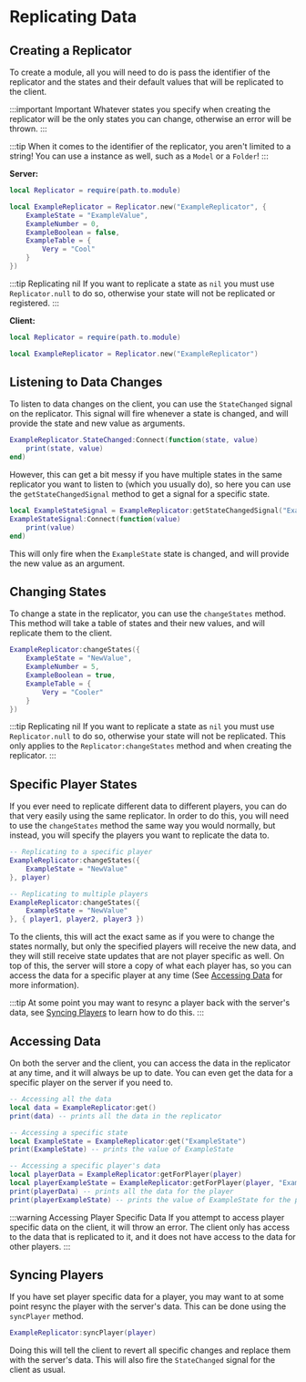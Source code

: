 # Replicating Data

## Creating a Replicator

To create a module, all you will need to do is pass the identifier of the replicator and the states and their default values that will be replicated to the client.

:::important Important
Whatever states you specify when creating the replicator will be the only states you can change, otherwise an error will be thrown.
:::

:::tip
When it comes to the identifier of the replicator, you aren't limited to a string! You can use a instance as well, such as a `Model` or a `Folder`!
:::

**Server:**
```lua
local Replicator = require(path.to.module)

local ExampleReplicator = Replicator.new("ExampleReplicator", {
	ExampleState = "ExampleValue",
	ExampleNumber = 0,
	ExampleBoolean = false,
	ExampleTable = {
		Very = "Cool"
	}
})
```

:::tip Replicating nil
If you want to replicate a state as `nil` you must use `Replicator.null` to do so, otherwise your state will not be replicated or registered.
:::

**Client:**
```lua
local Replicator = require(path.to.module)

local ExampleReplicator = Replicator.new("ExampleReplicator")
```

## Listening to Data Changes

To listen to data changes on the client, you can use the `StateChanged` signal on the replicator. This signal will fire whenever a state is changed, and will provide the state and new value as arguments.

```lua
ExampleReplicator.StateChanged:Connect(function(state, value)
	print(state, value)
end)
```

However, this can get a bit messy if you have multiple states in the same replicator you want to listen to (which you usually do), so here you can use the `getStateChangedSignal` method to get a signal for a specific state.

```lua
local ExampleStateSignal = ExampleReplicator:getStateChangedSignal("ExampleState")
ExampleStateSignal:Connect(function(value)
	print(value)
end)
```

This will only fire when the `ExampleState` state is changed, and will provide the new value as an argument.

## Changing States

To change a state in the replicator, you can use the `changeStates` method. This method will take a table of states and their new values, and will replicate them to the client.

```lua
ExampleReplicator:changeStates({
	ExampleState = "NewValue",
	ExampleNumber = 5,
	ExampleBoolean = true,
	ExampleTable = {
		Very = "Cooler"
	}
})
```

:::tip Replicating nil
If you want to replicate a state as `nil` you must use `Replicator.null` to do so, otherwise your state will not be replicated.
This only applies to the `Replicator:changeStates` method and when creating the replicator.
:::

## Specific Player States

If you ever need to replicate different data to different players, you can do that very easily using the same replicator.
In order to do this, you will need to use the `changeStates` method the same way you would normally, but instead, you will specify the players you want to replicate the data to.

```lua
-- Replicating to a specific player
ExampleReplicator:changeStates({
	ExampleState = "NewValue"
}, player)

-- Replicating to multiple players
ExampleReplicator:changeStates({
	ExampleState = "NewValue"
}, { player1, player2, player3 })
```

To the clients, this will act the exact same as if you were to change the states normally, but only the specified players will receive the new data, and they will still receive state updates that are not player specific as well.
On top of this, the server will store a copy of what each player has, so you can access the data for a specific player at any time (See [Accessing Data](#accessing-data) for more information).

:::tip
At some point you may want to resync a player back with the server's data, see [Syncing Players](#syncing-players) to learn how to do this.
:::

## Accessing Data

On both the server and the client, you can access the data in the replicator at any time, and it will always be up to date. You can even get the data for a specific player on the server if you need to.

```lua
-- Accessing all the data
local data = ExampleReplicator:get()
print(data) -- prints all the data in the replicator

-- Accessing a specific state
local ExampleState = ExampleReplicator:get("ExampleState")
print(ExampleState) -- prints the value of ExampleState

-- Accessing a specific player's data
local playerData = ExampleReplicator:getForPlayer(player)
local playerExampleState = ExampleReplicator:getForPlayer(player, "ExampleState")
print(playerData) -- prints all the data for the player
print(playerExampleState) -- prints the value of ExampleState for the player
```

:::warning Accessing Player Specific Data
If you attempt to access player specific data on the client, it will throw an error. The client only has access to the data that is replicated to it, and it does not have access to the data for other players.
:::

## Syncing Players

If you have set player specific data for a player, you may want to at some point resync the player with the server's data. This can be done using the `syncPlayer` method.

```lua
ExampleReplicator:syncPlayer(player)
```

Doing this will tell the client to revert all specific changes and replace them with the server's data. This will also fire the `StateChanged` signal for the client as usual.